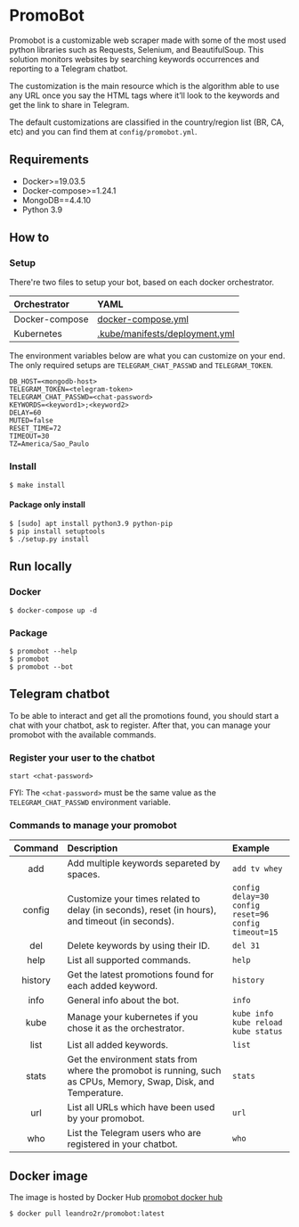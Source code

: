 # PromoBot

Promobot is a customizable web scraper made with some of the most used python libraries such as Requests, Selenium, and BeautifulSoup. This solution monitors websites by searching keywords occurrences and reporting to a Telegram chatbot.

The customization is the main resource which is the algorithm able to use any URL once you say the HTML tags where it’ll look to the keywords and get the link to share in Telegram. 

The default customizations are classified in the country/region list (BR, CA, etc) and you can find them at `config/promobot.yml`.

## Requirements

- Docker>=19.03.5
- Docker-compose>=1.24.1
- MongoDB==4.4.10
- Python 3.9

## How to

### Setup

There're two files to setup your bot, based on each docker orchestrator.

|Orchestrator|YAML|
|:-|:-|
Docker-compose | [docker-compose.yml](docker-compose.yml) |
Kubernetes | [.kube/manifests/deployment.yml](.kube/manifests/deployment.yml) |

The environment variables below are what you can customize on your end.
The only required setups are `TELEGRAM_CHAT_PASSWD` and `TELEGRAM_TOKEN`.

```
DB_HOST=<mongodb-host>
TELEGRAM_TOKEN=<telegram-token>
TELEGRAM_CHAT_PASSWD=<chat-password>
KEYWORDS=<keyword1>;<keyword2>
DELAY=60
MUTED=false
RESET_TIME=72
TIMEOUT=30
TZ=America/Sao_Paulo
```

### Install

```shell
$ make install
```

#### Package only install

```shell
$ [sudo] apt install python3.9 python-pip
$ pip install setuptools
$ ./setup.py install
```

## Run locally

### Docker
```shell
$ docker-compose up -d
```

### Package
```shell
$ promobot --help
$ promobot
$ promobot --bot
```

## Telegram chatbot

To be able to interact and get all the promotions found, you should start a chat with your chatbot, ask to register. After that, you can manage your promobot with the available commands.

### Register your user to the chatbot

```
start <chat-password>
```

FYI: The `<chat-password>` must be the same value as the `TELEGRAM_CHAT_PASSWD` environment variable.

### Commands to manage your promobot

|Command|Description|Example|
|:-:|:-|:-|
| add | Add multiple keywords separeted by spaces. | `add tv whey` |
| config | Customize your times related to delay (in seconds), reset (in hours), and timeout (in seconds). | `config delay=30`<br/>`config reset=96`<br/>`config timeout=15` |
| del | Delete keywords by using their ID. | `del 31` |
| help | List all supported commands. | `help` |
| history | Get the latest promotions found for each added keyword. | `history` |
| info | General info about the bot. | `info` |
| kube | Manage your kubernetes if you chose it as the orchestrator. | `kube info`<br/>`kube reload`<br/>`kube status` |
| list | List all added keywords. | `list` |
| stats | Get the environment stats from where the promobot is running, such as CPUs, Memory, Swap, Disk, and Temperature. | `stats` |
| url | List all URLs which have been used by your promobot. | `url` |
| who | List the Telegram users who are registered in your chatbot.  | `who` |

## Docker image

The image is hosted by Docker Hub [promobot docker hub](https://hub.docker.com/r/leandro2r/promobot)

```shell
$ docker pull leandro2r/promobot:latest
```
